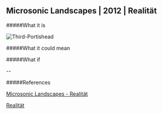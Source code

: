 ## Microsonic Landscapes | 2012 | Realität

#####What it is

![Third-Portishead](http://i.imgur.com/9YzBfxq.jpg?2)



#####What it could mean



#####What if



--

#####References

[Microsonic Landscapes -  Realität](http://www.realitat.com/microsonic/)

[Realität](http://www.realitat.com/2013/)
